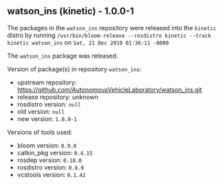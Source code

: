 ## watson_ins (kinetic) - 1.0.0-1

The packages in the `watson_ins` repository were released into the `kinetic` distro by running `/usr/bin/bloom-release --rosdistro kinetic --track kinetic watson_ins` on `Sat, 21 Dec 2019 01:36:11 -0000`

The `watson_ins` package was released.

Version of package(s) in repository `watson_ins`:

- upstream repository: https://github.com/AutonomousVehicleLaboratory/watson_ins.git
- release repository: unknown
- rosdistro version: `null`
- old version: `null`
- new version: `1.0.0-1`

Versions of tools used:

- bloom version: `0.9.0`
- catkin_pkg version: `0.4.15`
- rosdep version: `0.18.0`
- rosdistro version: `0.8.0`
- vcstools version: `0.1.42`


